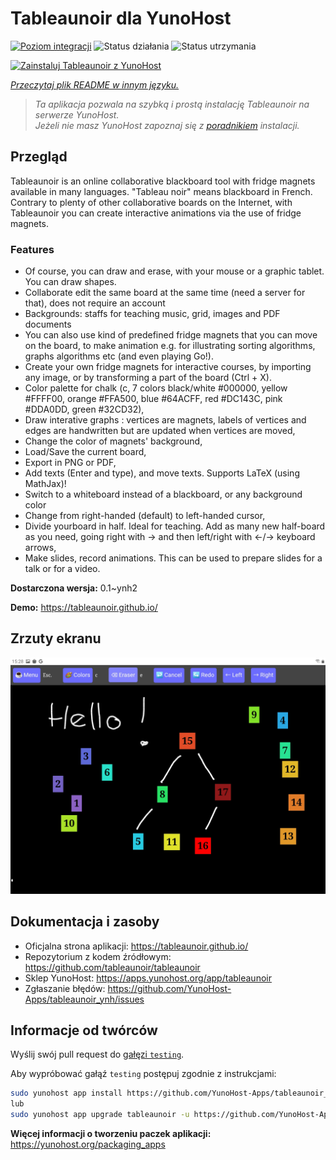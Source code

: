<!--
To README zostało automatycznie wygenerowane przez <https://github.com/YunoHost/apps/tree/master/tools/readme_generator>
Nie powinno być ono edytowane ręcznie.
-->

# Tableaunoir dla YunoHost

[![Poziom integracji](https://apps.yunohost.org/badge/integration/tableaunoir)](https://ci-apps.yunohost.org/ci/apps/tableaunoir/)
![Status działania](https://apps.yunohost.org/badge/state/tableaunoir)
![Status utrzymania](https://apps.yunohost.org/badge/maintained/tableaunoir)

[![Zainstaluj Tableaunoir z YunoHost](https://install-app.yunohost.org/install-with-yunohost.svg)](https://install-app.yunohost.org/?app=tableaunoir)

*[Przeczytaj plik README w innym języku.](./ALL_README.md)*

> *Ta aplikacja pozwala na szybką i prostą instalację Tableaunoir na serwerze YunoHost.*  
> *Jeżeli nie masz YunoHost zapoznaj się z [poradnikiem](https://yunohost.org/install) instalacji.*

## Przegląd

Tableaunoir is an online collaborative blackboard tool with fridge magnets available in many languages. "Tableau noir" means blackboard in French. Contrary to plenty of other collaborative boards on the Internet, with Tableaunoir you can create interactive animations via the use of fridge magnets.

### Features

- Of course, you can draw and erase, with your mouse or a graphic tablet. You can draw shapes.
- Collaborate edit the same board at the same time (need a server for that), does not require an account
- Backgrounds: staffs for teaching music, grid, images and PDF documents
- You can also use kind of predefined fridge magnets that you can move on the board, to make animation e.g. for illustrating sorting algorithms, graphs algorithms etc (and even playing Go!).
- Create your own fridge magnets for interactive courses, by importing any image, or by transforming a part of the board (Ctrl + X).
- Color palette for chalk (c, 7 colors black/white #000000, yellow #FFFF00, orange #FFA500, blue #64ACFF, red #DC143C, pink #DDA0DD, green #32CD32),
- Draw interative graphs : vertices are magnets, labels of vertices and edges are handwritten but are updated when vertices are moved,
- Change the color of magnets' background,
- Load/Save the current board,
- Export in PNG or PDF,
- Add texts (Enter and type), and move texts. Supports LaTeX (using MathJax)!
- Switch to a whiteboard instead of a blackboard, or any background color
- Change from right-handed (default) to left-handed cursor,
- Divide yourboard in half. Ideal for teaching. Add as many new half-board as you need, going right with → and then left/right with ←/→ keyboard arrows,
- Make slides, record animations. This can be used to prepare slides for a talk or for a video.


**Dostarczona wersja:** 0.1~ynh2

**Demo:** <https://tableaunoir.github.io/>

## Zrzuty ekranu

![Zrzut ekranu z Tableaunoir](./doc/screenshots/screenshot.jpg)

## Dokumentacja i zasoby

- Oficjalna strona aplikacji: <https://tableaunoir.github.io/>
- Repozytorium z kodem źródłowym: <https://github.com/tableaunoir/tableaunoir>
- Sklep YunoHost: <https://apps.yunohost.org/app/tableaunoir>
- Zgłaszanie błędów: <https://github.com/YunoHost-Apps/tableaunoir_ynh/issues>

## Informacje od twórców

Wyślij swój pull request do [gałęzi `testing`](https://github.com/YunoHost-Apps/tableaunoir_ynh/tree/testing).

Aby wypróbować gałąź `testing` postępuj zgodnie z instrukcjami:

```bash
sudo yunohost app install https://github.com/YunoHost-Apps/tableaunoir_ynh/tree/testing --debug
lub
sudo yunohost app upgrade tableaunoir -u https://github.com/YunoHost-Apps/tableaunoir_ynh/tree/testing --debug
```

**Więcej informacji o tworzeniu paczek aplikacji:** <https://yunohost.org/packaging_apps>
